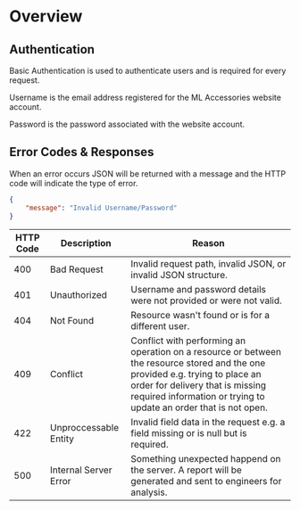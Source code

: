 # Overview

## Authentication

Basic Authentication is used to authenticate users and is required for every request.

Username is the email address registered for the ML Accessories website account.

Password is the password associated with the website account.

## Error Codes & Responses

When an error occurs JSON will be returned with a message and the HTTP code will indicate the type of error.

```JSON
{
    "message": "Invalid Username/Password"
}
```

HTTP Code | Description           | Reason
----------|-----------------------|--------
400       | Bad Request           | Invalid request path, invalid JSON, or invalid JSON structure.
401       | Unauthorized          | Username and password details were not provided or were not valid.
404       | Not Found             | Resource wasn't found or is for a different user.
409       | Conflict              | Conflict with performing an operation on a resource or between the resource stored and the one provided e.g. trying to place an order for delivery that is missing required information or trying to update an order that is not open.
422       | Unproccessable Entity | Invalid field data in the request e.g. a field missing or is null but is required.
500       | Internal Server Error | Something unexpected happend on the server. A report will be generated and sent to engineers for analysis.
